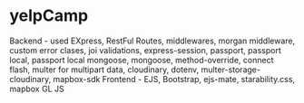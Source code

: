 # yelpCamp

Backend - used EXpress, RestFul Routes, middlewares, morgan middleware, custom error clases, joi validations, express-session, passport, passport local, passport local mongoose, mongoose, method-override, connect flash, multer for multipart data, cloudinary, dotenv, multer-storage-cloudinary, mapbox-sdk
Frontend - EJS, Bootstrap, ejs-mate, starability.css, mapbox GL JS
